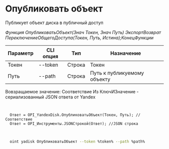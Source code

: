 ﻿---
sidebar_position: 1
---

# Опубликовать объект
 Публикует объект диска в публичный доступ


*Функция ОпубликоватьОбъект(Знач Токен, Знач Путь) ЭкспортВозврат ПереключениеОбщегоДоступа(Токен, Путь, Истина);КонецФункции*

  | Параметр | CLI опция | Тип | Назначение |
  |-|-|-|-|
  | Токен | --token | Строка | Токен |
  | Путь | --path | Строка | Путь к публикуемому объекту |

  
  Вовзращаемое значение:   Соответствие Из КлючИЗначение - сериализованный JSON ответа от Yandex 

```bsl title="Пример кода"
	

  Ответ = OPI_YandexDisk.ОпубликоватьОбъект(Токен, Путь); //Соответствие
  Ответ = OPI_Инструменты.JSONСтрокой(Ответ); //JSON строка
	
```

```sh title="Пример команд CLI"
    
  oint yadisk ОпубликоватьОбъект --token %token% --path %path%

```


```json title="Результат"



```
